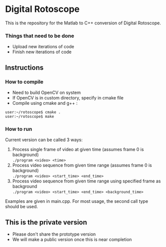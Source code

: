 # Digital Rotoscope #

This is the repository for the Matlab to C++ conversion of Digital Rotoscope.

### Things that need to be done ###

* Upload new iterations of code
* Finish new iterations of code

## Instructions ##

### How to  compile ###

* Need to build OpenCV on system
* If OpenCV is in custom directory, specify in cmake file
* Compile using cmake and g++ :
```
user:~/rotoscope$ cmake .
user:~/rotoscope$ make
```

### How to run ###

Current version can be called 3 ways:

1. Process single frame of video at given time (assumes frame 0 is background)  
`./program <video> <time>`
2. Process video sequence from given time range (assumes frame 0 is background)  
`./program <video> <start_time> <end_time>`
3. Process video sequence from given time range using specified frame as background  
`./program <video> <start_time> <end_time> <background_time>`

Examples are given in main.cpp. For most usage, the second call type should be used.

## This is the private version ##

* Please don't share the prototype version
* We will make a public version once this is near completion
